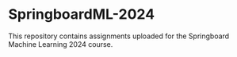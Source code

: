 # SpringboardML-2024
This repository contains assignments uploaded for the Springboard Machine Learning 2024 course.
